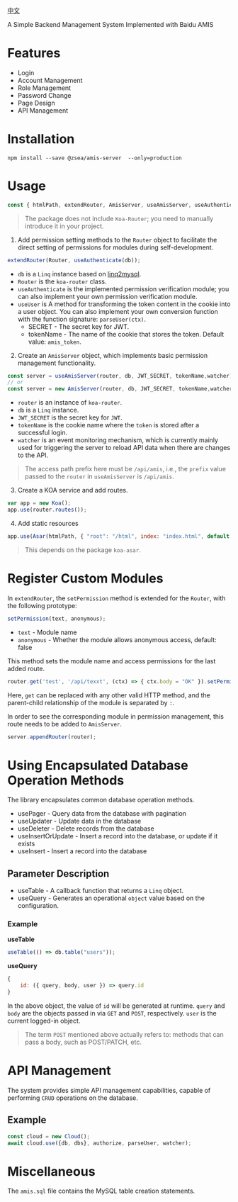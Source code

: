 [中文](https://github.com/zsea/amis-server/blob/master/README.ZH.CN.MD)

A Simple Backend Management System Implemented with Baidu AMIS

# Features
- Login
- Account Management
- Role Management
- Password Change
- Page Design
- API Management

# Installation

```shell
npm install --save @zsea/amis-server  --only=production
```

# Usage

```javascript
const { htmlPath, extendRouter, AmisServer, useAmisServer, useAuthenticate } = require("./amis-server")
```

> The package does not include `Koa-Router`; you need to manually introduce it in your project.

1. Add permission setting methods to the `Router` object to facilitate the direct setting of permissions for modules during self-development.

```javascript
extendRouter(Router, useAuthenticate(db));
```

* `db` is a `Linq` instance based on [linq2mysql](https://www.npmjs.com/package/linq2mysql).
* `Router` is the `koa-router` class.
* `useAuthenticate` is the implemented permission verification module; you can also implement your own permission verification module.
* `useUser` is A method for transforming the token content in the cookie into a user object. You can also implement your own conversion function with the function signature: `parseUser(ctx)`.
    * SECRET - The secret key for JWT.
    * tokenName - The name of the cookie that stores the token. Default value: `amis_token`.

2. Create an `AmisServer` object, which implements basic permission management functionality.

```javascript
const server = useAmisServer(router, db, JWT_SECRET, tokenName,watcher);
// or
const server = new AmisServer(router, db, JWT_SECRET, tokenName,watcher);
```

* `router` is an instance of `koa-router`.
* `db` is a `Linq` instance.
* `JWT_SECRET` is the secret key for `JWT`.
* `tokenName` is the cookie name where the `token` is stored after a successful login.
* `watcher` is an event monitoring mechanism, which is currently mainly used for triggering the server to reload API data when there are changes to the API.

> The access path prefix here must be `/api/amis`, i.e., the `prefix` value passed to the `router` in `useAmisServer` is `/api/amis`.

3. Create a KOA service and add routes.

```javascript
var app = new Koa();
app.use(router.routes());
```

4. Add static resources

```javascript
app.use(Asar(htmlPath, { "root": "/html", index: "index.html", default: "master.html" }));
```

> This depends on the package `koa-asar`.

# Register Custom Modules

In `extendRouter`, the `setPermission` method is extended for the `Router`, with the following prototype:

```javascript
setPermission(text, anonymous);
```

* `text` - Module name
* `anonymous` - Whether the module allows anonymous access, default: false

This method sets the module name and access permissions for the last added route.

```javascript
router.get('test', '/api/texxt', (ctx) => { ctx.body = "OK" }).setPermission('Test');
```

Here, `get` can be replaced with any other valid HTTP method, and the parent-child relationship of the module is separated by `:`.

In order to see the corresponding module in permission management, this route needs to be added to `AmisServer`.

```javascript
server.appendRouter(router);
```

# Using Encapsulated Database Operation Methods

The library encapsulates common database operation methods.

* usePager - Query data from the database with pagination
* useUpdater - Update data in the database
* useDeleter - Delete records from the database
* useInsertOrUpdate - Insert a record into the database, or update if it exists
* useInsert - Insert a record into the database

## Parameter Description

* useTable - A callback function that returns a `Linq` object.
* useQuery - Generates an operational `object` value based on the configuration.

### Example

**useTable**

```javascript
useTable(() => db.table("users"));
```

**useQuery**
```javascript
{
    id: ({ query, body, user }) => query.id
}
```

In the above object, the value of `id` will be generated at runtime. `query` and `body` are the objects passed in via `GET` and `POST`, respectively. `user` is the current logged-in object.

> The term `POST` mentioned above actually refers to: methods that can pass a body, such as POST/PATCH, etc.

# API Management
The system provides simple API management capabilities, capable of performing ```CRUD``` operations on the database.

## Example

```js
const cloud = new Cloud();
await cloud.use({db, dbs}, authorize, parseUser, watcher);
```

# Miscellaneous

The `amis.sql` file contains the MySQL table creation statements.